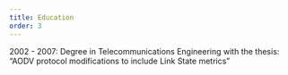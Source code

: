 ```yaml
---
title: Education
order: 3
---
```


2002 - 2007: Degree in Telecommunications Engineering with the thesis:
“AODV protocol modifications to include Link State metrics”
